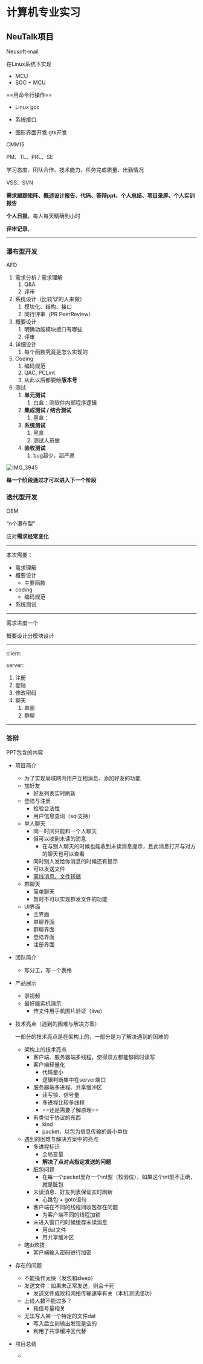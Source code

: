 # 计算机专业实习

## NeuTalk项目

Neusoft-mail

在Linux系统下实现

- MCU
- SOC + MCU

==用命令行操作==



- Linux gcc

- 系统接口

- 图形界面开发  gtk开发



CMMI5



PM、TL、PRL、SE

学习态度、团队合作、技术能力、任务完成质量、出勤情况



VSS、SVN



**需求跟踪矩阵、概述设计报告、代码、答辩ppt、个人总结、项目录屏、个人实训报告**



**个人日报**，每人每天精确到小时

**评审记录**，



---

### 瀑布型开发

AFD

1. 需求分析 / 需求理解
   1. Q&A
   2. 评审
2. 系统设计（比较🐮的人来做）
   1. 模块化、结构、接口
   2. 同行评审（PR PeerReview）
3. 概要设计
   1. 明确功能模块接口有哪些
   2. 评审
4. 详细设计
   1. 每个函数究竟是怎么实现的
5. Coding
   1. 编码规范
   2. QAC, PCLint
   3. 从此以后都要给**版本号**
6. 测试
   1. **单元测试**
      1. 白盒：测软件内部程序逻辑
   2. **集成测试 / 结合测试**
      1. 黑盒：
   3. **系统测试**
      1. 黑盒
      2. 测试人员做
   4. **验收测试**
      1. bug超少，超严肃

![IMG_3945](IMG_3945-1566789298148.JPG)

**每一个阶段通过才可以进入下一个阶段**

### 迭代型开发

OEM

“n个瀑布型”

应对**需求经常变化**



---

本次需要：

- 需求理解
- 概要设计
  - 主要函数
- coding
  - 编码规范
- 系统测试

---

需求进度一个

概要设计分模块设计



---

client:



server:

1. 注册
2. 登陆
3. 修改密码
4. 聊天
   1. 单窗  
   2. 群聊

---

### 答辩

PPT包含的内容

- 项目简介

  - 为了实现局域网内用户互相消息、添加好友的功能
  - 加好友
    - 好友列表实时刷新
  - 登陆与注册
    - 检验合法性
    - 用户信息查询（sql支持）
  - 单人聊天
    - 同一时间只能和一个人聊天
    - 但可以收到未读的消息
      - 在与别人聊天的时候也能收到未读消息提示，且此消息打开与对方的聊天也可以查看
    - 同时别人发给你消息的时候还有提示
    - 可以发送文件
    - <u>离线消息、文件转储</u>
  - 群聊天
    - 简单聊天
    - 暂时不可以实现群发文件的功能
  - UI界面
    - 主界面
    - 单聊界面
    - 群聊界面
    - 登陆界面
    - 注册界面

- 团队简介

  - 写分工，写一个表格

- 产品展示

  - 录视频
  - 最好能实机演示
    - 传文件用手机图片验证（live）

- 技术亮点（遇到的困难与解决方案）

  一部分的技术亮点是在架构上的，一部分是为了解决遇到的困难的

  - 架构上的技术亮点
    - 客户端、服务器端多线程，使得双方都能够同时读写
    - 客户端轻量化
      - 代码量小
      - 逻辑判断集中在server端口
    - 服务器端多进程、共享缓冲区
      - 读写锁、信号量
      - 多进程比较多线程
      - ==还是需要了解原理==
    - 有类似于协议的东西
      - kind
      - packet，以包为信息传输的最小单位
  - 遇到的困难与解决方案中的亮点
    - 多进程标识
      - 全局变量
      - **解决了点对点指定发送的问题**
    - 脏包问题
      - 在每一个packet里存一个int型（校验位），如果这个int型不正确，就是脏包
    - 未读消息、好友列表保证实时刷新
      - 心跳包 + goto语句
    - 客户端在不同的线程间收包存在问题
      - 为客户端不同的线程加锁
    - 未进入窗口的时候缓存未读消息
      - 用dat文件
      - 用共享缓冲区
  - 瞎jb炫技
    - 客户端输入密码进行加密

- 存在的问题

  - 不能操作太快（发包和sleep）
  - 发送文件：如果未正常发送，则会卡死
    - 发送文件成败和网络传输速率有关（本机测试成功）
  - 上线人数不能过多？
    - 和信号量相关
  - 无法写入某一个特定的文件dat
    - 写入后立刻输出发现是空的
    - 利用了共享缓冲区代替

- 项目总结

  - 